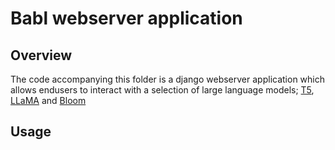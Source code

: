 # Babl webserver application 

## Overview 
The code accompanying this folder is a django webserver application which allows endusers to interact with a selection of large language models; [T5](https://en.wikipedia.org/wiki/T5_(language_model)), [LLaMA](https://en.wikipedia.org/wiki/Llama_language_model) and 
[Bloom](https://en.wikipedia.org/wiki/BLOOM_(language_model))


## Usage 




